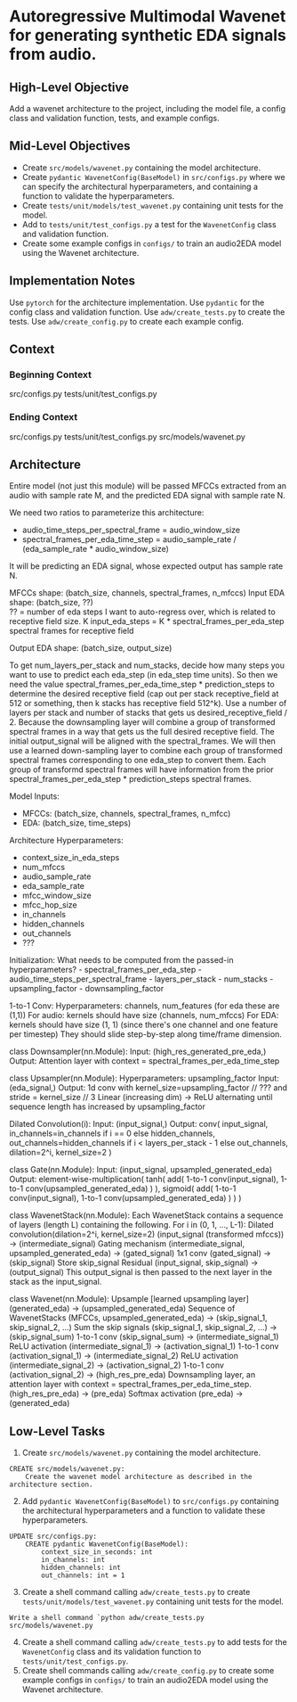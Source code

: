 # Autoregressive Multimodal Wavenet for generating synthetic EDA signals from audio.

## High-Level Objective
Add a wavenet architecture to the project, including the model file, a config class and validation function, tests, and example configs.

## Mid-Level Objectives
- Create `src/models/wavenet.py` containing the model architecture.
- Create `pydantic WavenetConfig(BaseModel)` in `src/configs.py` where we can specify the architectural hyperparameters, and containing a function to validate the hyperparameters.
- Create `tests/unit/models/test_wavenet.py` containing unit tests for the model.
- Add to `tests/unit/test_configs.py` a test for the `WavenetConfig` class and validation function.
- Create some example configs in `configs/` to train an audio2EDA model using the Wavenet architecture.

## Implementation Notes
Use `pytorch` for the architecture implementation.
Use `pydantic` for the config class and validation function.
Use `adw/create_tests.py` to create the tests.
Use `adw/create_config.py` to create each example config.

## Context
### Beginning Context
src/configs.py
tests/unit/test_configs.py

### Ending Context
src/configs.py
tests/unit/test_configs.py
src/models/wavenet.py


## Architecture
Entire model (not just this module) will be passed MFCCs extracted from an audio with sample rate M, and the predicted EDA signal with sample rate N.




We need two ratios to parameterize this architecture: 
- audio_time_steps_per_spectral_frame = audio_window_size
- spectral_frames_per_eda_time_step = audio_sample_rate / (eda_sample_rate * audio_window_size)




It will be predicting an EDA signal, whose expected output has sample rate N.




MFCCs shape: (batch_size, channels, spectral_frames, n_mfccs)
Input EDA shape: (batch_size, ??)  
        ?? = number of eda steps I want to auto-regress over, which is related to receptive field size. 
        K input_eda_steps = K * spectral_frames_per_eda_step spectral frames for receptive field

Output EDA shape: (batch_size, output_size)




To get num_layers_per_stack and num_stacks, decide how many steps you want to use to predict each eda_step (in eda_step time units).
So then we need the value spectral_frames_per_eda_time_step * prediction_steps to determine the desired receptive field (cap out per stack receptive_field at 512 or something, then k stacks has receptive field 512^k).
Use a number of layers per stack and number of stacks that gets us desired_receptive_field / 2. Because the downsampling layer will combine a group of transformed spectral frames in a way that gets us the full desired receptive field.
The initial output_signal will be aligned with the spectral_frames. We will then use a learned down-sampling layer to combine each group of transformed spectral frames corresponding to one eda_step to convert them. 
Each group of transformd spectral frames will have information from the prior spectral_frames_per_eda_step * prediction_steps spectral frames.




Model Inputs:
- MFCCs: (batch_size, channels, spectral_frames, n_mfcc)
- EDA: (batch_size, time_steps)




Architecture Hyperparameters: 
- context_size_in_eda_steps
- num_mfccs
- audio_sample_rate
- eda_sample_rate
- mfcc_window_size
- mfcc_hop_size
- in_channels
- hidden_channels
- out_channels
- ???

Initialization:
    What needs to be computed from the passed-in hyperparameters?
    - spectral_frames_per_eda_step
    - audio_time_steps_per_spectral_frame
    - layers_per_stack
    - num_stacks
    - upsampling_factor
    - downsampling_factor

1-to-1 Conv:
    Hyperparameters: channels, num_features (for eda these are (1,1))
    For audio: kernels should have size (channels, num_mfccs) 
    For EDA: kernels should have size (1, 1) (since there's one channel and one feature per timestep)
    They should slide step-by-step along time/frame dimension.

class Downsampler(nn.Module):
    Input: (high_res_generated_pre_eda,)
    Output: Attention layer with context = spectral_frames_per_eda_time_step

class Upsampler(nn.Module):
    Hyperparameters: upsampling_factor
    Input: (eda_signal,)
    Output: 
        1d conv with kernel_size=upsampling_factor // ??? and stride = kernel_size // 3
        Linear (increasing dim) -> ReLU alternating until sequence length has increased by upsampling_factor

Dilated Convolution(i):
    Input: (input_signal,)
    Output: conv(
        input_signal, 
        in_channels=in_channels if i == 0 else hidden_channels, 
        out_channels=hidden_channels if i < layers_per_stack - 1 else out_channels, 
        dilation=2^i, 
        kernel_size=2
    )

class Gate(nn.Module):
    Input: (input_signal, upsampled_generated_eda)
    Output: element-wise-multiplication(
        tanh(
            add(
                1-to-1 conv(input_signal), 
                1-to-1 conv(upsampled_generated_eda)
            )
        ),
        sigmoid(
            add(
                1-to-1 conv(input_signal), 
                1-to-1 conv(upsampled_generated_eda)
            )
        )
    )

class WavenetStack(nn.Module):
    Each WavenetStack contains a sequence of layers (length L) containing the following. 
    For i in (0, 1, ..., L-1):
        Dilated convolution(dilation=2^i, kernel_size=2) (input_signal (transformed mfccs)) -> (intermediate_signal)
        Gating mechanism (intermediate_signal, upsampled_generated_eda) -> (gated_signal)
        1x1 conv (gated_signal) -> (skip_signal)
        Store skip_signal
        Residual (input_signal, skip_signal) -> (output_signal)
        This output_signal is then passed to the next layer in the stack as the input_signal.

class Wavenet(nn.Module):
    Upsample [learned upsampling layer] (generated_eda) -> (upsampled_generated_eda)
    Sequence of WavenetStacks (MFCCs, upsampled_generated_eda) -> (skip_signal_1, skip_signal_2, ...)
    Sum the skip signals (skip_signal_1, skip_signal_2, ...) -> (skip_signal_sum)
    1-to-1 conv (skip_signal_sum) -> (intermediate_signal_1)
    ReLU activation (intermediate_signal_1) -> (activation_signal_1)
    1-to-1 conv (activation_signal_1) -> (intermediate_signal_2)
    ReLU activation (intermediate_signal_2) -> (activation_signal_2)
    1-to-1 conv (activation_signal_2) -> (high_res_pre_eda)
    Downsampling layer, an attention layer with context = spectral_frames_per_eda_time_step. (high_res_pre_eda) -> (pre_eda)
    Softmax activation (pre_eda) -> (generated_eda)



## Low-Level Tasks
1. Create `src/models/wavenet.py` containing the model architecture.
```aider
CREATE src/models/wavenet.py:
    Create the wavenet model architecture as described in the architecture section.
```
2. Add `pydantic WavenetConfig(BaseModel)` to `src/configs.py` containing the architectural hyperparameters and a function to validate these hyperparameters.
```aider
UPDATE src/configs.py:
    CREATE pydantic WavenetConfig(BaseModel):
        context_size_in_seconds: int
        in_channels: int
        hidden_channels: int
        out_channels: int = 1
```
3. Create a shell command calling `adw/create_tests.py` to create `tests/unit/models/test_wavenet.py` containing unit tests for the model.
```aider
Write a shell command `python adw/create_tests.py src/models/wavenet.py
```
4. Create a shell command calling `adw/create_tests.py` to add tests for the `WavenetConfig` class and its validation function to `tests/unit/test_configs.py`.
5. Create shell commands calling `adw/create_config.py` to create some example configs in `configs/` to train an audio2EDA model using the Wavenet architecture.